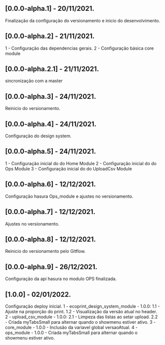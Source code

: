 ## [0.0.0-alpha.1] - 20/11/2021.
Finalização da configuração do versionamento e inicio do desenvolvimento.

## [0.0.0-alpha.2] - 21/11/2021.
1 - Configuração das dependencias gerais.
2 - Configuração básica core module

## [0.0.0-alpha.2.1] - 21/11/2021.
sincronização com a master

## [0.0.0-alpha.3] - 24/11/2021.
Reinicio do versionamento.

## [0.0.0-alpha.4] - 24/11/2021.
Configuração do design system.

## [0.0.0-alpha.5] - 24/11/2021.
1 - Configuração inicial do do Home Module
2 - Configuração inicial do do Ops Module
3 - Configuração inicial do do UploadCsv Module

## [0.0.0-alpha.6] - 12/12/2021.
Configuração hasura Ops_module e ajustes no versionamento.

## [0.0.0-alpha.7] - 12/12/2021.
Ajustes no versionamento.

## [0.0.0-alpha.8] - 12/12/2021.
Reinicio do versionamento pelo Gitflow.

## [0.0.0-alpha.9] - 26/12/2021.
Configuração da api hasura no modulo OPS finalizada.

## [1.0.0] - 02/01/2022.
Configuração deploy inicial.
1 - ecoprint_design_system_module - 1.0.0:
    1.1 - Ajuste na proporção do print.
    1.2 - Visualização da versão atual no header.
2 - upload_csv_module - 1.0.0:
    2.1 - Limpeza das listas ao setar upload.
    2.2 - Criada myTabsSmall para alternar quando o showmenu estiver ativo.
3 - core_module - 1.0.0 - Inclusão da variavel global versaoAtual.
4 - ops_module - 1.0.0 - Criada myTabsSmall para alternar quando o showmenu estiver ativo.